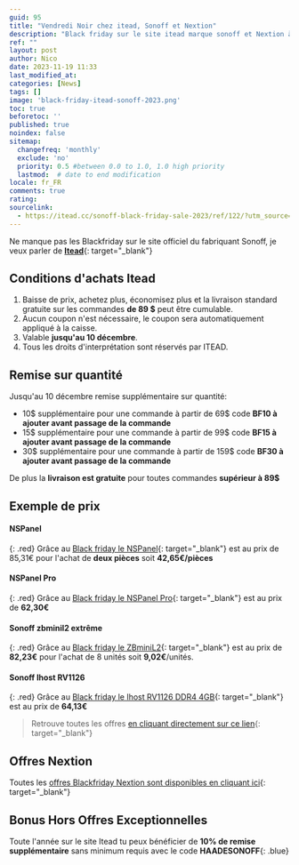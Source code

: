 ```yaml
---
guid: 95
title: "Vendredi Noir chez itead, Sonoff et Nextion"
description: "Black friday sur le site itead marque sonoff et Nextion à prix cassé"
ref: ""
layout: post
author: Nico
date: 2023-11-19 11:33
last_modified_at: 
categories: [News]
tags: []
image: 'black-friday-itead-sonoff-2023.png'
toc: true
beforetoc: ''
published: true
noindex: false
sitemap:
  changefreq: 'monthly'
  exclude: 'no'
  priority: 0.5 #between 0.0 to 1.0, 1.0 high priority
  lastmod:  # date to end modification
locale: fr_FR
comments: true
rating:  
sourcelink:
  - https://itead.cc/sonoff-black-friday-sale-2023/ref/122/?utm_source=itead&utm_medium=topbanner&utm_campaign=blackfriday
---
```


Ne manque pas les Blackfriday sur le site officiel du fabriquant Sonoff, je veux parler de [**Itead**](https://itead.cc/sonoff-black-friday-sale-2023/ref/122/?utm_source=itead&utm_medium=topbanner&utm_campaign=blackfriday){: target="_blank"}

## Conditions d'achats Itead
1. Baisse de prix, achetez plus, économisez plus et la livraison standard gratuite sur les commandes **de 89 $** peut être cumulable.
2. Aucun coupon n'est nécessaire, le coupon sera automatiquement appliqué à la caisse.
3. Valable **jusqu'au 10 décembre**.
4. Tous les droits d'interprétation sont réservés par ITEAD.

## Remise sur quantité

Jusqu'au 10 décembre remise supplémentaire sur quantité:
- 10$ supplémentaire pour une commande à partir de 69$ code **BF10 à ajouter avant passage de la commande**
- 15$ supplémentaire pour une commande à partir de 99$ code **BF15 à ajouter avant passage de la commande**
- 30$ supplémentaire pour une commande à partir de 159$ code **BF30 à ajouter avant passage de la commande**

De plus la **livraison est gratuite** pour toutes commandes **supérieur à 89$**

## Exemple de prix

#### NSPanel
{: .red}
Grâce au [Black friday le NSPanel](https://itead.cc/product/sonoff-nspanel-smart-scene-wall-switch/ref/122/){: target="_blank"} est au prix de 85,31€ pour l'achat de **deux pièces** soit **42,65€/pièces**
#### NSPanel Pro
{: .red}
Grâce au [Black friday le NSPanel Pro](https://itead.cc/product/sonoff-nspanel-pro-smart-home-control-panel/ref/122/){: target="_blank"} est au prix de **62,30€**
#### Sonoff zbminil2 extrême
{: .red}
Grâce au [Black friday le ZBminiL2](https://itead.cc/product/sonoff-zbminil2-extreme-zigbee-smart-switch-no-neutral-required/ref/122/){: target="_blank"} est au prix de **82,23€** pour l'achat de 8 unités soit **9,02€**/unités.
#### Sonoff Ihost RV1126
{: .red}
Grâce au [Black friday le Ihost RV1126 DDR4 4GB](https://itead.cc/product/sonoff-ihost-smart-home-hub/ref/122/){: target="_blank"} est au prix de **64,13€**

> Retrouve toutes les offres [en cliquant directement sur ce lien](https://itead.cc/sonoff-black-friday-sale-2023/ref/122/?utm_source=itead&utm_medium=topbanner&utm_campaign=blackfriday){: target="_blank"}

## Offres Nextion

Toutes les [offres Blackfriday Nextion sont disponibles en cliquant ici](https://itead.cc/nextion-display/ref/122/?utm_source=itead&utm_medium=topbanner&utm_campaign=blackfriday){: target="_blank"}

## Bonus Hors Offres Exceptionnelles

Toute l'année sur le site Itead tu peux bénéficier de **10% de remise supplémentaire** sans minimum requis avec le code **HAADESONOFF**{: .blue}

